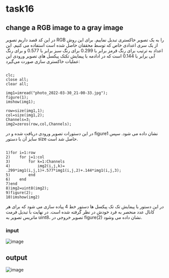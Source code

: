 # task16

## change a RGB image to a gray image

در این کد قصد داریم تصویر RGB را به یک تصویر خاکستری تبدیل نماییم. برای این روش از یک سری اعدادی خاص که توسط محققان حاصل شده است استفاده می کنیم. این اعداد به ترتیب برای رنگ قرمز برابر با 0.299 برای رنگ سبز برابر با 0.577 و برای رنگ آبی برابر با 0.144 است که در ادادمه با پیمایش تکتک پیکسل های تصویر ورودی این عملیات خاکستری سازی صورت می‌گیرد:
```

clc;
close all;
clear all;

img1=imread("photo_2022-03-30_21-00-33.jpg");
figure(1);
imshow(img1);

row=size(img1,1);
col=size(img1,2);
Channels=3;
img2=zeros(row,col,Channels);

```

در این دستورات تصویر ورودی دریافت شده و در figure1 نشان داده می شود. سپس سایز آن با دستور size حاصل شد است. 

```

1)for i=1:row
2)    for j=1:col
3)        for k=1:Channels
4)            img2(i,j,k)= .299*img1(i,j,1)+.577*img1(i,j,2)+.144*img1(i,j,3);
5)        end
6)    end
7)end
8)img2=uint8(img2);
9)figure(2);
10)imshow(img2)

```

در این دستور با پیمایش تک تک پیکسل ها  دستور خط 4 پیاده سازی می شود که برای هر کانال عدد منحصر به فرد خودش در نظر گرفته شده است. در نهایت با تبدیل فرمت ماتریس تصویر به uint8، تصویر خروجی در figure(2) نشان داده می وشود.


### input

![image](https://user-images.githubusercontent.com/95109502/167243258-dc31f3f9-46cf-43fc-99a1-39d3752864a1.png)

## output

![image](https://user-images.githubusercontent.com/95109502/167243198-83d8101d-a1ca-4b33-94d3-9a81aa79ce09.png)

